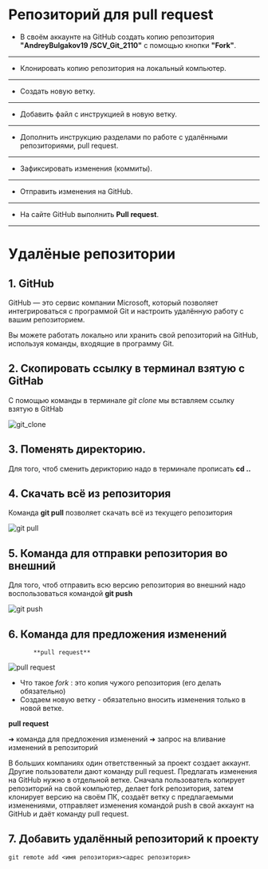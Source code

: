 # Репозиторий для **pull request**
* В своём аккаунте на GitHub создать копию репозитория **"AndreyBulgakov19
/SCV_Git_2110"** с помощью кнопки **"Fork"**.
---
* Клонировать копию репозитория на локальный компьютер.
---
* Создать новую ветку.
---
* Добавить файл с инструкцией в новую ветку.
---
* Дополнить инструкцию разделами по работе с удалёнными репозиториями, pull request.
---
* Зафиксировать изменения (коммиты).
---
* Отправить изменения на GitHub.
---
* На сайте GitHub выполнить **Pull request**.
---


# Удалёные репозитории

## 1. GitHub

GitHub — это сервис компании Microsoft, который позволяет интегрироваться с
программой Git и настроить удалённую работу с вашим репозиторием.

 Вы можете работать локально или хранить свой репозиторий на GitHub,
используя команды, входящие в программу Git.

## 2. Cкопировать ссылку в терминал взятую с  GitHab

С помощью команды в терминале *git clone* мы вставляем ссылку взятую в GitHab
 
 ![git_clone](git_clone.jpg)

 ## 3.  Поменять директорию.

 Для того, чтоб сменить дерикторию надо в терминале прописать **cd ..**

 ## 4. Скачать всё из репозитория

 Команда **git pull** позволяет скачать всё из текущего репозитория 

 ![git pull](git_pull.jpg)

 ## 5. Команда для отправки репозитория во внешний

 Для того, чтоб отправить всю версию репозитория во внешний надо воспользоваться командой **git push**

 ![git push](git_push.jpg)

 ## 6. Команда для предложения изменений

           **pull request**

![pull request](pull_reguest.jpg)

* Что такое *fork* : это копия чужого репозитория (его делать обязательно)
* Создаем новую ветку - обязательно вносить изменения только в новой ветке.

**pull request**

➜ команда для предложения изменений
➜ запрос на вливание изменений в репозиторий

В больших компаниях один ответственный за проект создает аккаунт. Другие пользователи дают
команду pull request. Предлагать изменения на GitHub нужно в отдельной ветке. Сначала
пользователь копирует репозиторий на свой компьютер, делает fork репозитория, затем
клонирует версию на своём ПК, создаёт ветку с предлагаемыми изменениями, отправляет
изменения командой push в свой аккаунт на GitHub и даёт команду pull request.


## 7. Добавить удалённый репозиторий к проекту
```
git remote add <имя репозитория><адрес репозитория>
```

